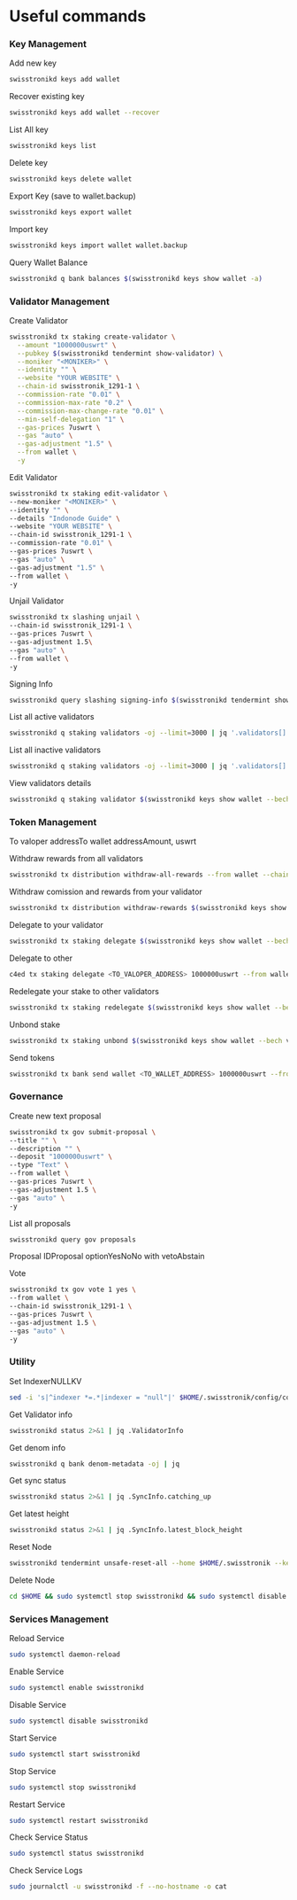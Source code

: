 # Useful commands

### Key Management <a href="#key" id="key"></a>

Add new key

```bash
swisstronikd keys add wallet
```

Recover existing key

```bash
swisstronikd keys add wallet --recover
```

List All key

```bash
swisstronikd keys list
```

Delete key

```bash
swisstronikd keys delete wallet
```

Export Key (save to wallet.backup)

```bash
swisstronikd keys export wallet
```

Import key

```bash
swisstronikd keys import wallet wallet.backup
```

Query Wallet Balance

```bash
swisstronikd q bank balances $(swisstronikd keys show wallet -a)
```

### Validator Management <a href="#validator" id="validator"></a>

Create Validator

```bash
swisstronikd tx staking create-validator \
  --amount "1000000uswrt" \
  --pubkey $(swisstronikd tendermint show-validator) \
  --moniker "<MONIKER>" \
  --identity "" \
  --website "YOUR WEBSITE" \
  --chain-id swisstronik_1291-1 \
  --commission-rate "0.01" \
  --commission-max-rate "0.2" \
  --commission-max-change-rate "0.01" \
  --min-self-delegation "1" \
  --gas-prices 7uswrt \
  --gas "auto" \
  --gas-adjustment "1.5" \
  --from wallet \
  -y
```

Edit Validator

```bash
swisstronikd tx staking edit-validator \
--new-moniker "<MONIKER>" \
--identity "" \
--details "Indonode Guide" \
--website "YOUR WEBSITE" \
--chain-id swisstronik_1291-1 \
--commission-rate "0.01" \
--gas-prices 7uswrt \
--gas "auto" \
--gas-adjustment "1.5" \
--from wallet \
-y
```

Unjail Validator

```bash
swisstronikd tx slashing unjail \
--chain-id swisstronik_1291-1 \
--gas-prices 7uswrt \
--gas-adjustment 1.5\
--gas "auto" \
--from wallet \
-y 
```

Signing Info

```bash
swisstronikd query slashing signing-info $(swisstronikd tendermint show-validator) 
```

List all active validators

```bash
swisstronikd q staking validators -oj --limit=3000 | jq '.validators[] | select(.status=="BOND_STATUS_BONDED")' | jq -r '(.tokens|tonumber/pow(10; 6)|floor|tostring) + " 	 " + .description.moniker' | sort -gr | nl 
```

List all inactive validators

```bash
swisstronikd q staking validators -oj --limit=3000 | jq '.validators[] | select(.status=="BOND_STATUS_UNBONDED") or .status=="BOND_STATUS_UNBONDING")' | jq -r '(.tokens|tonumber/pow(10; 6)|floor|tostring) + " 	 " + .description.moniker' | sort -gr | nl 
```

View validators details

```bash
swisstronikd q staking validator $(swisstronikd keys show wallet --bech val -a) 
```

### Token Management <a href="#token" id="token"></a>

To valoper addressTo wallet addressAmount, uswrt

Withdraw rewards from all validators

```bash
swisstronikd tx distribution withdraw-all-rewards --from wallet --chain-id swisstronik_1291-1 --gas-prices 7uswrt  --gas-adjustment 1.5 --gas "auto" -y 
```

Withdraw comission and rewards from your validator

```bash
swisstronikd tx distribution withdraw-rewards $(swisstronikd keys show wallet --bech val -a) --commission --from wallet --chain-id swisstronik_1291-1 --gas-prices 7uswrt  --gas-adjustment 1.5 --gas "auto" -y 
```

Delegate to your validator

```bash
swisstronikd tx staking delegate $(swisstronikd keys show wallet --bech val -a) 1000000uswrt --from wallet --chain-id swisstronik_1291-1 --gas-prices 7uswrt  --gas-adjustment 1.5 --gas "auto" -y 
```

Delegate to other

```bash
c4ed tx staking delegate <TO_VALOPER_ADDRESS> 1000000uswrt --from wallet --chain-id swisstronik_1291-1 --gas-prices 7uswrt  --gas-adjustment 1.5 --gas "auto" -y 
```

Redelegate your stake to other validators

```bash
swisstronikd tx staking redelegate $(swisstronikd keys show wallet --bech val -a) <TO_VALOPER_ADDRESS> 1000000uswrt --from wallet --chain-id swisstronik_1291-1 --gas-prices 7uswrt  --gas-adjustment 1.5 --gas "auto" -y 
```

Unbond stake

```bash
swisstronikd tx staking unbond $(swisstronikd keys show wallet --bech val -a) 1000000uswrt --from wallet --chain-id swisstronik_1291-1 --gas-prices 7uswrt  --gas-adjustment 1.5 --gas "auto" -y 
```

Send tokens

```bash
swisstronikd tx bank send wallet <TO_WALLET_ADDRESS> 1000000uswrt --from wallet --chain-id swisstronik_1291-1 --gas-prices 7uswrt  --gas-adjustment 1.5 --gas "auto" -y 
```

### Governance <a href="#governance" id="governance"></a>

Create new text proposal

```bash
swisstronikd tx gov submit-proposal \
--title "" \
--description "" \
--deposit "1000000uswrt" \
--type "Text" \
--from wallet \
--gas-prices 7uswrt \ 
--gas-adjustment 1.5 \
--gas "auto" \
-y 
```

List all proposals

```bash
swisstronikd query gov proposals
```

Proposal IDProposal optionYesNoNo with vetoAbstain

Vote

```bash
swisstronikd tx gov vote 1 yes \
--from wallet \
--chain-id swisstronik_1291-1 \
--gas-prices 7uswrt \
--gas-adjustment 1.5 \
--gas "auto" \
-y 
```

### Utility <a href="#utility" id="utility"></a>

Set IndexerNULLKV

```bash
sed -i 's|^indexer *=.*|indexer = "null"|' $HOME/.swisstronik/config/config.toml
```

Get Validator info

```bash
swisstronikd status 2>&1 | jq .ValidatorInfo
```

Get denom info

```bash
swisstronikd q bank denom-metadata -oj | jq
```

Get sync status

```bash
swisstronikd status 2>&1 | jq .SyncInfo.catching_up
```

Get latest height

```bash
swisstronikd status 2>&1 | jq .SyncInfo.latest_block_height
```

Reset Node

```bash
swisstronikd tendermint unsafe-reset-all --home $HOME/.swisstronik --keep-addr-book
```

Delete Node

```bash
cd $HOME && sudo systemctl stop swisstronikd && sudo systemctl disable swisstronikd && sudo rm /etc/systemd/system/swisstronikd.service && sudo systemctl daemon-reload && sudo rm -rf $(which swisstronikd) && sudo rm -rf $HOME/.swisstronik && sudo rm -rf $(which swisstronikd) 
```

### Services Management <a href="#services" id="services"></a>

Reload Service

```bash
sudo systemctl daemon-reload
```

Enable Service

```bash
sudo systemctl enable swisstronikd
```

Disable Service

```bash
sudo systemctl disable swisstronikd
```

Start Service

```bash
sudo systemctl start swisstronikd
```

Stop Service

```bash
sudo systemctl stop swisstronikd
```

Restart Service

```bash
sudo systemctl restart swisstronikd
```

Check Service Status

```bash
sudo systemctl status swisstronikd
```

Check Service Logs

```bash
sudo journalctl -u swisstronikd -f --no-hostname -o cat
```
